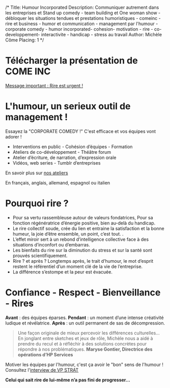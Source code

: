 /*
Title: Humour Incorporated
Description: Communiquer autrement dans les entreprises et Stand up comedy - team building et One woman show - débloquer les situations tendues et prestations humoristiques - comeinc - rire et business - humor et communication - management par l'humour - corporate comedy - humor incorporated- cohesion- motivation - rire - co-developpement- interactivite - handicap - stress au travail
Author: Michèle Côme
Placing: 1
*/

<!-- ![logo](themes/comeinc/img/confettis1.png)

![logo](themes/comeinc/img/logo.png) -->


# Télécharger la présentation de COME INC

[Message important : Rire est urgent !](content/pdf/Presentation_de_Come_Inc_F.pdf)

# L'humour, un serieux outil de management !

Essayez la "CORPORATE COMEDY !" C'est efficace et vos équipes vont adorer !

* Interventions en public - Cohésion d’équipes - Formation
* Ateliers de co-développement - Théâtre forum
* Atelier d’écriture, de narration, d’expression orale
* Vidéos, web series - Tumblr d’entreprises

En savoir plus sur [nos ateliers](ateliers)

En français, anglais, allemand, espagnol ou italien

# Pourquoi rire ?

*	Pour sa vertu rassembleuse autour de valeurs fondatrices, Pour sa fonction régénératrice d’énergie positive, bien au-delà du handicap.
*	Le rire collectif soude, crée du lien et entraine la satisfaction et la bonne humeur, la joie d’être ensemble, un point, c’est tout. .
*	L’effet miroir sert à un rebond d’intelligence collective face à des situations d’inconfort ou d’embarras.
*	Les bienfaits du rire sur la diminution du stress et sur la santé sont prouvés scientifiquement.
*	Rire ? et après ? Longtemps après, le trait d’humour, le mot d’esprit restent le référentiel d’un moment clé de la vie de l’entreprise.
*	La différence s’estompe et la peur est évacuée.

# Confiance - Respect - Bienveillance - Rires

**Avant** : des équipes éparses.
**Pendant** : un moment d’une intense créativité ludique et révélatrice.
**Après** : un outil permanent de sas de décompression.

>	Une façon originale de mieux percevoir les différences culturelles…
>	En jonglant entre sketches et jeux de rôle, Michèle nous a aidé à prendre du recul et à réfléchir à des solutions concrètes pour répondre à nos problématiques.
>	**Maryse Gontier, Directrice des opérations d’HP Services**

Motiver les équipes par l'humour, c'est ça avoir le "bon" sens de l'humour !
Consultez l'[interview de VP STRAT](http://vpstrat.unblog.fr/2012/09/12/la-communication-de-professions-a-contenus-complexes-se-doit-elle-d%E2%80%99etre-toujours-serieuse/)

**Celui qui sait rire de lui-même n’a pas fini de progresser…**
